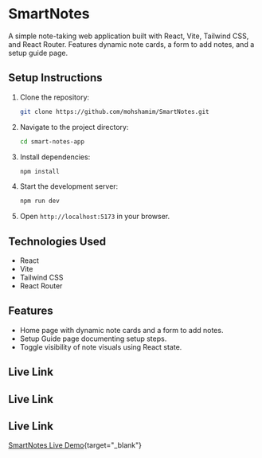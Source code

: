 
# SmartNotes

   A simple note-taking web application built with React, Vite, Tailwind CSS, and React Router. Features dynamic note cards, a form to add notes, and a setup guide page.

## Setup Instructions

1. Clone the repository:


   ```bash
   git clone https://github.com/mohshamim/SmartNotes.git
   ```
2. Navigate to the project directory:

   ```bash
   cd smart-notes-app
   ```
3. Install dependencies:

   ```bash
   npm install
   ```
4. Start the development server:

   ```bash
   npm run dev
   ```
5. Open `http://localhost:5173` in your browser.

## Technologies Used

* React
* Vite
* Tailwind CSS
* React Router

## Features

* Home page with dynamic note cards and a form to add notes.
* Setup Guide page documenting setup steps.
* Toggle visibility of note visuals using React state.

## Live Link

## Live Link

## Live Link

[SmartNotes Live Demo](https://smartnotes-web.netlify.app/){target="_blank"}
